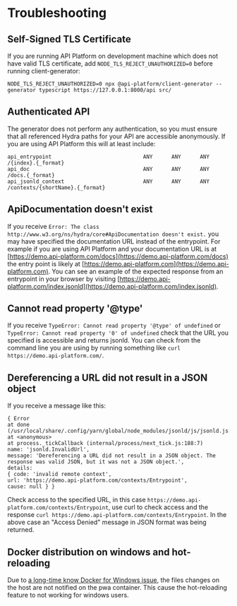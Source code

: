 # Troubleshooting

## Self-Signed TLS Certificate

If you are running API Platform on development machine which does not have valid TLS certificate,
add `NODE_TLS_REJECT_UNAUTHORIZED=0` before running client-generator:

```console
NODE_TLS_REJECT_UNAUTHORIZED=0 npx @api-platform/client-generator --generator typescript https://127.0.0.1:8000/api src/
```

## Authenticated API

The generator does not perform any authentication, so you must ensure that all referenced Hydra paths for your API are
accessible anonymously. If you are using API Platform this will at least include:

```console
api_entrypoint                             ANY      ANY      ANY    /{index}.{_format}
api_doc                                    ANY      ANY      ANY    /docs.{_format}
api_jsonld_context                         ANY      ANY      ANY    /contexts/{shortName}.{_format}
```

## ApiDocumentation doesn't exist

If you receive `Error: The class http://www.w3.org/ns/hydra/core#ApiDocumentation doesn't exist.` you may have
specified the documentation URL instead of the entrypoint. For example if you are using API Platform and your
documentation URL is at [https://demo.api-platform.com/docs](https://demo.api-platform.com/docs) the entry point is
likely at [https://demo.api-platform.com](https://demo.api-platform.com). You can see an example of the expected
response from an entrypoint in your browser by visiting
[https://demo.api-platform.com/index.jsonld](https://demo.api-platform.com/index.jsonld).

## Cannot read property '@type'

If you receive `TypeError: Cannot read property '@type' of undefined` or `TypeError: Cannot read property '0'
of undefined` check that the URL you specified is accessible and returns jsonld. You can check from the command line
you are using by running something like `curl https://demo.api-platform.com/`.

## Dereferencing a URL did not result in a JSON object

If you receive a message like this:

```console
{ Error
at done (/usr/local/share/.config/yarn/global/node_modules/jsonld/js/jsonld.js:6851:19)
at <anonymous>
at process._tickCallback (internal/process/next_tick.js:188:7)
name: 'jsonld.InvalidUrl',
message: 'Dereferencing a URL did not result in a JSON object. The response was valid JSON, but it was not a JSON object.',
details:
{ code: 'invalid remote context',
url: 'https://demo.api-platform.com/contexts/Entrypoint',
cause: null } }
```

Check access to the specified URL, in this case `https://demo.api-platform.com/contexts/Entrypoint`, use curl to check
access and the response `curl https://demo.api-platform.com/contexts/Entrypoint`. In the above case an "Access Denied"
message in JSON format was being returned.  

## Docker distribution on windows and hot-reloading

Due to [a long-time know Docker for Windows issue](https://forums.docker.com/t/file-system-watch-does-not-work-with-mounted-volumes/12038), the files changes on the host are not notified on the pwa container. This cause the hot-reloading feature to not working for windows users.
